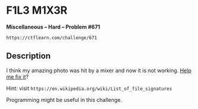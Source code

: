 # F1L3 M1X3R

**Miscellaneous – Hard – Problem #671**

`https://ctflearn.com/challenge/671`


## Description

I think my amazing photo was hit by a mixer and now it is not working.
[Help me fix it](./extra/corrupted.jpg)?

Hint: visit `https://en.wikipedia.org/wiki/List_of_file_signatures`

Programming might be useful in this challenge.
